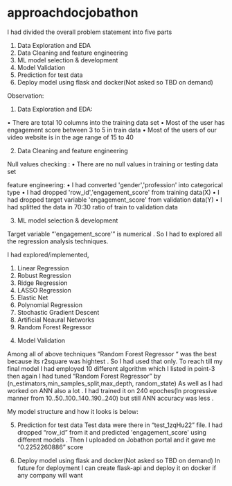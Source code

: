 # approachdocjobathon

I had divided the overall problem statement into five parts
1)	Data Exploration and EDA
2)	Data Cleaning and feature engineering
3)	ML model selection & development
4)	Model Validation
5)	Prediction for test data
6)	Deploy model using flask and docker(Not asked so TBD on demand)

Observation:
1)	Data Exploration and EDA:

•	There are total 10 columns into the training data set
•	Most of the user has engagement score between 3 to 5 in train data
•	Most of the users of our video website is in the age range of 15 to 40
 

2)	Data Cleaning and feature engineering

Null values checking : 
•	There are no null values in training or testing data set

feature engineering:
•	I had converted 'gender','profession'  into categorical type
•	I had dropped 'row_id','engagement_score' from training data(X)
•	I had dropped target variable 'engagement_score' from validation data(Y)
•	I had splitted the data in 70:30 ratio of train to validation data

3)	ML model selection & development

Target variable “'engagement_score'” is numerical . So I had  to explored all the regression analysis techniques.

I had explored/implemented,
1.	Linear Regression
2.	Robust Regression
3.	Ridge Regression
4.	LASSO Regression
5.	Elastic Net
6.	Polynomial Regression
7.	Stochastic Gradient Descent
8.	Artificial Neaural Networks
9.	Random Forest Regressor

4)	Model Validation

Among all of above techniques “Random Forest Regressor
“ was the best because its r2square was hightest .
So I had used that only.
To reach till my final model I had employed 10 different algorithm which I listed in point-3 then  again I had tuned “Random Forest Regressor” by (n_estimators,min_samples_split,max_depth, random_state)
As well as I had worked on ANN also a lot . I had trained it on 240 epoches(In progressive manner from 10..50..100..140..190..240) but still ANN accuracy was less .

My model structure and how it looks is below:

 


5)	Prediction for test data
Test data were there in “test_1zqHu22” file.
I had dropped “row_id” from it and predicted 'engagement_score' using different models .
Then I uploaded on Jobathon portal and it gave me “0.2252260886” score

 


6)	Deploy model using flask and docker(Not asked so TBD on demand)
In future for deployment I can create flask-api and deploy it on docker if any company will want






